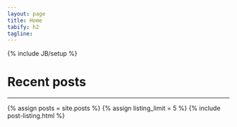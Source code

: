 ```yaml
---
layout: page
title: Home
tabify: h2
tagline: 
---
```

{% include JB/setup %}

# Recent posts
---
<!--- ALTERNATIVE TO SHOW POSTS
{% for post in site.posts %}
    <li><span>{{ post.date | date_to_string }}</span>  : <a href="{{ BASE_PATH }}{{ post.url }}">{{ post.title }}</a></li>
  {% endfor %}
-->

{% assign posts = site.posts %}
{% assign listing_limit = 5 %}
{% include post-listing.html %}


